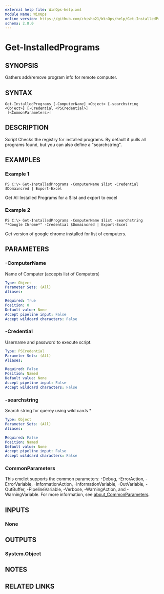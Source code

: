 ```yaml
---
external help file: WinOps-help.xml
Module Name: WinOps
online version: https://github.com/chisho21/WinOps/help/Get-InstalledPrograms.md
schema: 2.0.0
---
```


# Get-InstalledPrograms

## SYNOPSIS
Gathers add/remove program info for remote computer.

## SYNTAX

```
Get-InstalledPrograms [-ComputerName] <Object> [-searchstring <Object>] [-Credential <PSCredential>]
 [<CommonParameters>]
```

## DESCRIPTION
Script Checks the registry for installed programs.
By default it pulls all programs found, but you can also define a "searchstring".

## EXAMPLES

### Example 1
```
PS C:\> Get-InstalledPrograms -ComputerName $list -Credential $Domaincred | Export-Excel
```

Get All Installed Programs for a $list and export to excel

### Example 2
```
PS C:\> Get-InstalledPrograms -ComputerName $list -searchstring "*Google Chrome*" -Credential $Domaincred | Export-Excel
```

Get version of google chrome installed for list of computers.

## PARAMETERS

### -ComputerName
Name of Computer (accepts list of Computers)

```yaml
Type: Object
Parameter Sets: (All)
Aliases:

Required: True
Position: 0
Default value: None
Accept pipeline input: False
Accept wildcard characters: False
```

### -Credential
Username and password to execute script.

```yaml
Type: PSCredential
Parameter Sets: (All)
Aliases:

Required: False
Position: Named
Default value: None
Accept pipeline input: False
Accept wildcard characters: False
```

### -searchstring
Search string for querey using wild cards *

```yaml
Type: Object
Parameter Sets: (All)
Aliases:

Required: False
Position: Named
Default value: None
Accept pipeline input: False
Accept wildcard characters: False
```

### CommonParameters
This cmdlet supports the common parameters: -Debug, -ErrorAction, -ErrorVariable, -InformationAction, -InformationVariable, -OutVariable, -OutBuffer, -PipelineVariable, -Verbose, -WarningAction, and -WarningVariable. For more information, see [about_CommonParameters](http://go.microsoft.com/fwlink/?LinkID=113216).

## INPUTS

### None
## OUTPUTS

### System.Object
## NOTES

## RELATED LINKS

